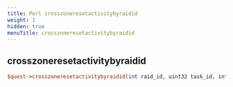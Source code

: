 ```yaml
---
title: Perl crosszoneresetactivitybyraidid
weight: 1
hidden: true
menuTitle: crosszoneresetactivitybyraidid
---
```

## crosszoneresetactivitybyraidid
```perl
$quest->crosszoneresetactivitybyraidid(int raid_id, uint32 task_id, int activity_id)
```